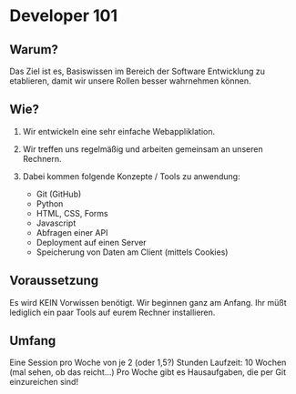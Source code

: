# Developer 101


## Warum?
Das Ziel ist es, Basiswissen im Bereich der Software Entwicklung zu etablieren, damit wir unsere Rollen besser wahrnehmen können.

## Wie?
1. Wir entwickeln eine sehr einfache Webappliklation.
1. Wir treffen uns regelmäßig und arbeiten gemeinsam an unseren Rechnern.
1. Dabei kommen folgende Konzepte / Tools zu anwendung:

   * Git (GitHub)
   * Python
   * HTML, CSS, Forms
   * Javascript
   * Abfragen einer API
   * Deployment auf einen Server
   * Speicherung von Daten am Client (mittels Cookies)

## Voraussetzung
Es wird KEIN Vorwissen benötigt. Wir beginnen ganz am Anfang.
Ihr müßt lediglich ein paar Tools auf eurem Rechner installieren.

## Umfang
Eine Session pro Woche von je 2 (oder 1,5?) Stunden
Laufzeit: 10 Wochen (mal sehen, ob das reicht...)
Pro Woche gibt es Hausaufgaben, die per Git einzureichen sind!
